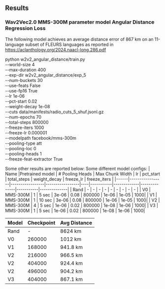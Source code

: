 ## Results

### Wav2Vec2.0 MMS-300M parameter model Angular Distance Regression Loss

The following model achieves an average distance error of 867 km on
an 11-language subset of FLEURS languages as reported in 
<https://aclanthology.org/2024.naacl-long.286.pdf>

python w2v2_angular_distance/train.py \
  --world-size 4 \
  --max-duration 400 \
  --exp-dir w2v2_angular_distance/exp_5 \
  --num-buckets 30 \
  --use-feats False \
  --use-fp16 True \
  --lr 1e-06 \
  --pct-start 0.02 \
  --weight-decay 1e-08 \
  --cuts data/manifests/radio_cuts_5_shuf.jsonl.gz \
  --num-epochs 70 \
  --total-steps 800000 \
  --freeze-iters 1000 \
  --freeze-lr 0.000001 \
  --modelpath facebook/mms-300m \
  --pooling-type att \
  --pooling-loc 0 \
  --pooling-heads 1 \
  --freeze-feat-extractor True


Some other results are reported below:
Some different model configs:
| Name |Pretrained model | # Pooling Heads | Max Chunk Width | lr | pct_start | total_steps | weight_decay | freeze_lr | freeze_iters |
|------|-----------------|-----------------|-----------------|----|-----------|-------------|--------------|-----------|--------------|
| Rand |  -              | - | -     | -     | -    | -      | -  |     -    | -   |
| V0   | MMS-300M        | 1 | 5 sec | 3e-06 | 0.08 | 800000 | 1e-06 | 1e-05 | 1000| 
| V1   | MMS-300M        | 1 | 10 sec | 3e-06 | 0.08 | 800000 | 1e-06 | 1e-05 | 1000| 
| V2   | MMS-300M        | 4 | 5 sec | 1e-06 | 0.02 | 800000 | 1e-08 | 1e-06 | 1000| 
| V3   | MMS-300M        | 1 | 5 sec | 1e-06 | 0.02 | 800000 | 1e-08 | 1e-06 | 1000| 


|Model | Checkpoint | Avg Distance |
|------|------------|--------------|
| Rand |     -      |   8624 km    |
| V0   |   260000   |   1012 km    |
| V1   |   168000   |   941.8 km   |
| V2   |   216000   |   966.5 km   |
| V2   |   404000   |   924.4 km   |
| V2   |   496000   |   904.2 km   |
| V3   |   404000   |   867.1 km   |
